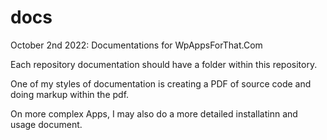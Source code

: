 # docs
October 2nd 2022: Documentations for WpAppsForThat.Com

Each repository documentation should have a folder within this repository.

One of my styles of documentation is creating a PDF of source code and doing markup within the pdf.

On more complex Apps, I may also do a more detailed installatinn and usage document.
